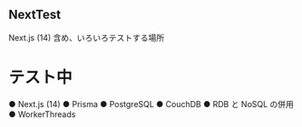 ## NextTest

Next.js (14) 含め、いろいろテストする場所

# テスト中

● Next.js (14)
● Prisma
● PostgreSQL
● CouchDB
● RDB と NoSQL の併用
● WorkerThreads
